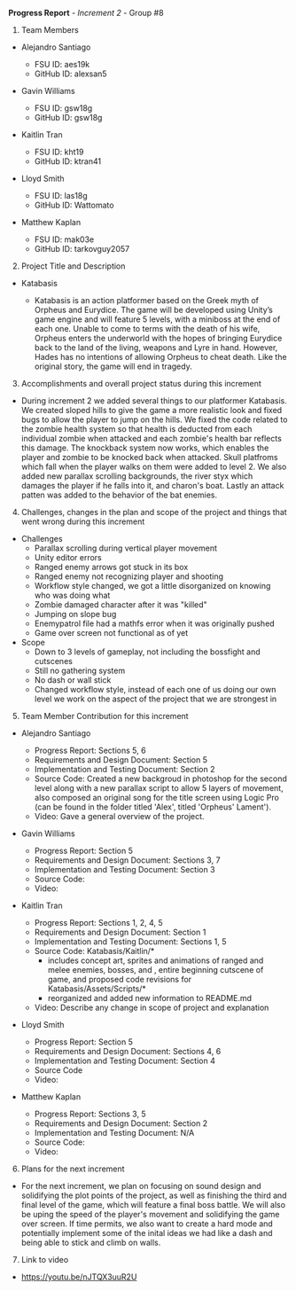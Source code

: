 **Progress Report**
*- Increment 2 -*
Group #8

1) Team Members

- Alejandro Santiago
  - FSU ID: aes19k
  - GitHub ID: alexsan5

- Gavin Williams
  - FSU ID: gsw18g
  - GitHub ID: gsw18g

- Kaitlin Tran
  - FSU ID: kht19
  - GitHub ID: ktran41

- Lloyd Smith
  - FSU ID: las18g
  - GitHub ID: Wattomato

- Matthew Kaplan
  - FSU ID: mak03e
  - GitHub ID: tarkovguy2057

2) Project Title and Description
- Katabasis

  - Katabasis is an action platformer based on the Greek myth of Orpheus and Eurydice. The game will be developed using Unity’s game engine and will feature 5 levels, with a miniboss at the end of each one. Unable to come to terms with the death of his wife, Orpheus enters the underworld with the hopes of bringing Eurydice back to the land of the living, weapons and Lyre in hand. However, Hades has no intentions of allowing Orpheus to cheat death. Like the original story, the game will end in tragedy.
  
3) Accomplishments and overall project status during this increment 
- During increment 2 we added several things to our platformer Katabasis. We created sloped hills to give the game a more realistic look and fixed bugs to allow the player to jump on the hills. We fixed the code related to the zombie health system so that health is deducted from each individual zombie when attacked and each zombie's health bar reflects this damage. The knockback system now works, which enables the player and zombie to be knocked back when attacked. Skull platfroms which fall when the player walks on them were added to level 2. We also added new parallax scrolling backgrounds, the river styx which damages the player if he falls into it, and charon's boat. Lastly an attack patten was added to the behavior of the bat enemies.

4) Challenges, changes in the plan and scope of the project and things that went wrong during this increment
- Challenges
  - Parallax scrolling during vertical player movement
  - Unity editor errors
  - Ranged enemy arrows got stuck in its box
  - Ranged enemy not recognizing player and shooting
  - Workflow style changed, we got a little disorganized on knowing who was doing what
  - Zombie damaged character after it was "killed"
  - Jumping on slope bug
  - Enemypatrol file had a mathfs error when it was originally pushed
  - Game over screen not functional as of yet
- Scope
  - Down to 3 levels of gameplay, not including the bossfight and cutscenes
  - Still no gathering system
  - No dash or wall stick
  - Changed workflow style, instead of each one of us doing our own level we work on the aspect of the project that we are strongest in


5) Team Member Contribution for this increment
- Alejandro Santiago
  - Progress Report: Sections 5, 6
  - Requirements and Design Document: Section 5
  - Implementation and Testing Document: Section 2
  - Source Code: Created a new backgroud in photoshop for the second level along with a new parallax script to allow 5 layers of movement, also composed an original song for the title screen using Logic Pro (can be found in the folder titled 'Alex', titled 'Orpheus' Lament'). 
  - Video: Gave a general overview of the project. 

- Gavin Williams
  - Progress Report: Section 5
  - Requirements and Design Document: Sections 3, 7
  - Implementation and Testing Document: Section 3
  - Source Code:
  - Video: 

- Kaitlin Tran
  - Progress Report: Sections 1, 2, 4, 5
  - Requirements and Design Document: Section 1
  - Implementation and Testing Document: Sections 1, 5
  - Source Code: Katabasis/Kaitlin/*
    - includes concept art, sprites and animations of ranged and melee enemies, bosses, and , entire beginning cutscene of game, and proposed code revisions for Katabasis/Assets/Scripts/*
    - reorganized and added new information to README.md
  - Video: Describe any change in scope of project and explanation

- Lloyd Smith
  - Progress Report: Section 5
  - Requirements and Design Document: Sections 4, 6
  - Implementation and Testing Document: Section 4
  - Source Code
  - Video: 

- Matthew Kaplan
  - Progress Report: Sections 3, 5
  - Requirements and Design Document: Section 2
  - Implementation and Testing Document: N/A
  - Source Code: 
  - Video: 
  
6) Plans for the next increment
- For the next increment, we plan on focusing on sound design and solidifying the plot points of the project, as well as finishing the third and final level of the game, which will feature a final boss battle. We will also be uping the speed of the player's movement and solidifying the game over screen. If time permits, we also want to create a hard mode and potentially implement some of the inital ideas we had like a dash and being able to stick and climb on walls.

7) Link to video
- https://youtu.be/nJTQX3uuR2U
